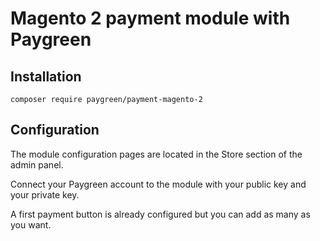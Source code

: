 # Magento 2 payment module with Paygreen

## Installation

```
composer require paygreen/payment-magento-2
```

## Configuration

The module configuration pages are located in the Store section of the admin panel.

Connect your Paygreen account to the module with your public key and your private key.

A first payment button is already configured but you can add as many as you want.
